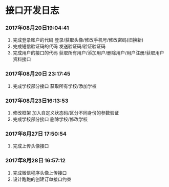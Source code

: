 # 接口开发日志
### 2017年08月20日19:04:41
1. 完成登录账户的代码
    登录/获取头像/修改手机号/修改密码(旧换新)
2. 完成短信验证码的代码
    发送验证码/验证验证码
3. 完成用户的接口的代码
    获取所有用户/添加用户/删除用户/用户注册/获取用户资料接口

### 2017年08月20日 23:17:45
1. 完成学校部分接口
    获取所有学校/添加学校
### 2017年08月23日16:13:53
1. 修改框架
    加入自定义状态码/区分不同身份的参数验证
2. 完成学校部分接口
    删除学校/修改学校


### 2017年8月27日 17:50:54
1. 完成上传头像接口

### 2017年8月28日 16:57:12
1. 完成微信程序头像上传接口
2. 设计跑跑的创建订单接口约束